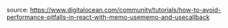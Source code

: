 source:
https://www.digitalocean.com/community/tutorials/how-to-avoid-performance-pitfalls-in-react-with-memo-usememo-and-usecallback
